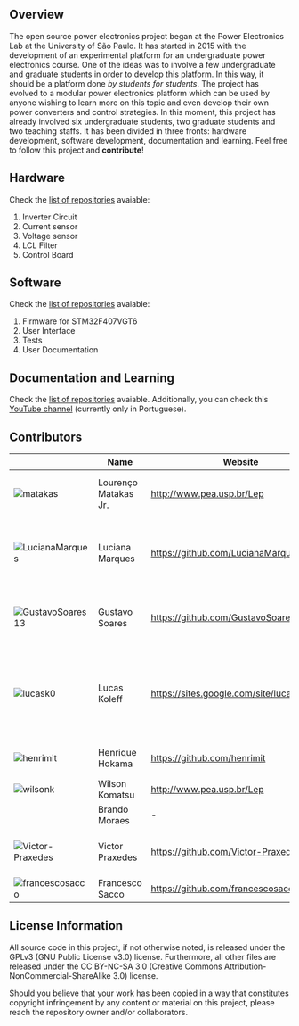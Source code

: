 ﻿## Overview

The open source power electronics project began at the Power Electronics Lab at the University of São Paulo. It has started in 2015 with the development of an experimental platform for an undergraduate power electronics course. One of the ideas was to involve a few undergraduate and graduate students in order to develop this platform. In this way, it should be a platform done *by students for students*. The project has evolved to a modular power electronics platform which can be used by anyone wishing to learn more on this topic and even develop their own power converters and control strategies. In this moment, this project has already involved six undergraduate students, two graduate students and two teaching staffs. It has been divided in three fronts: hardware development, software development, documentation and learning. Feel free to follow this project and **contribute**!

## Hardware

Check the [list of repositories](https://github.com/LEP-PEA-EPUSP) avaiable:

1. Inverter Circuit
2. Current sensor
3. Voltage sensor
4. LCL Filter
5. Control Board

## Software

Check the [list of repositories](https://github.com/LEP-PEA-EPUSP) avaiable:

1. Firmware for STM32F407VGT6
2. User Interface
3. Tests
4. User Documentation

## Documentation and Learning

Check the [list of repositories](https://github.com/LEP-PEA-EPUSP) avaiable. Additionally, you can check this [YouTube channel](https://www.youtube.com/channel/UCtj66nq9g7iuoy5bCj0pb2g) (currently only in Portuguese).

## Contributors

| | **Name** | **Website** | **Role** | **Contribution** |
|-|------|--------|--------|--------|
| ![matakas](https://i1.rgstatic.net/ii/profile.image/279390425501706-1443623276708_Q128/Lourenco_Matakas_Junior.jpg) | Lourenço Matakas Jr. | http://www.pea.usp.br/Lep | Coordination, Advisor |  Idealization, Administration, Technical Advisor |
| ![LucianaMarques](https://avatars0.githubusercontent.com/u/10895920?s=460&v=4) | Luciana Marques | https://github.com/LucianaMarques | Coordination, Development | Hardware Development, Embedded Programming, User Interface Development  |
| ![GustavoSoares13](https://avatars3.githubusercontent.com/u/37849826?s=460&v=4) | Gustavo Soares | https://github.com/GustavoSoares13 |  Hardware | Hardware Development, Embedded Programming, Testing  |
| ![lucask0](https://avatars0.githubusercontent.com/u/11836715?s=460&v=4) | Lucas Koleff | https://sites.google.com/site/lucasmkoleff/ | Coordination, Advisor | Idealization, Hardware Development, Embedded Programming, User Interface Development, Testing |
| ![henrimit](https://avatars3.githubusercontent.com/u/37812811?s=400&v=4) | Henrique Hokama | https://github.com/henrimit | Member | Hardware Development,  Testing  |
| ![wilsonk](https://i1.rgstatic.net/ii/profile.image/583028113776641-1516016142926_Q128/Wilson_Komatsu.jpg) | Wilson Komatsu | http://www.pea.usp.br/Lep | Advisor | Power Electronics  |
|  | Brando Moraes | - | Member | Hardware Development |
|  ![Victor-Praxedes](https://avatars2.githubusercontent.com/u/40328546?s=400&v=4) | Victor Praxedes | https://github.com/Victor-Praxedes | Member | Embedded Programming, Hardware Integration  |
| ![francescosacco](https://avatars3.githubusercontent.com/u/18581159?s=460&v=4) | Francesco Sacco | https://github.com/francescosacco | Member | Hardware Development |




## License Information

All source code in this project, if not otherwise noted, is released under the GPLv3 (GNU Public License v3.0) license. Furthermore, all other files are released under the CC BY-NC-SA 3.0 (Creative Commons Attribution-NonCommercial-ShareAlike 3.0) license.

Should you believe that your work has been copied in a way that constitutes copyright infringement by any content or material on this project, please reach the repository owner and/or collaborators.
